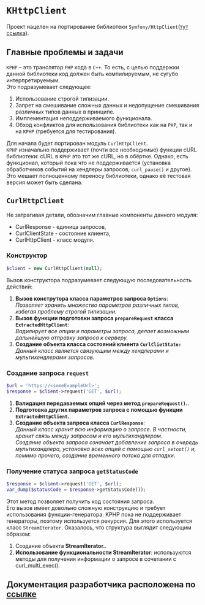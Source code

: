 # `KHttpClient`
Проект нацелен на портирование библиотеки `Symfony/HttpClient`([тут ссылка](https://symfony.com/doc/current/http_client.html)). 

## Главные проблемы и задачи
`KPHP` – это транслятор `PHP` кода в `C++`. То есть, с целью поддержки данной библиотеки код должен быть компилируемым, не сугубо интерпретируемым.\
Это подразумевает следующее:
1. Использование строгой типизации.
2. Запрет на смешивание сложных данных и недопущение смешивания различных типов данных в принципе.
3. Имплементация неподдерживаемого функционала.
4. Обход конфликтов для использования библиотеки как на `PHP`, так и на `KPHP` (требуется для тестирования).

Для начала будет портирован модуль `CurlHttpClient`. \
`KPHP` изначально поддерживает (почти все необходимые) функции cURL библиотеки: cURL в `KPHP` это тот же cURL, но в обёртке. Однако, есть функционал, который пока что не поддерживается (установка обработчиков событий на хендлеры запросов, `curl_pause()` и другое). Это мешает полноценному переносу библиотеки, однако её тестовая версия может быть сделана.

## `CurlHttpClient`
Не затрагивая детали, обозначим главные компоненты данного модуля:
* CurlResponse - единица запросов,
* CurlClientState - состояние клиента,
* CurlHttpClient - класс модуля.

### Конструктор
```PHP
$client = new CurlHttpClient(null);
```
Вызов конструктора подразумевает следующую последовательность действий:
1. **Вызов конструтора класса параметров запроса `Options`**: \
*Позволяет хранить множество параметров различных типов, избегая проблему строгой типизации.*
2. **Вызов функции подготовки запроса `prepareRequest` класса `ExtractedHttpClient`**: \
*Вадилирует все опции и параметры запроса, делает возможным дальнейшую отправку запроса к серверу.*
3. **Создание объекта класса состояний клиента `CurlClietState:`**
*Данный класс является связующим между хендлерами и мультихендлерами запросов.*

### Создание запроса `request`
```PHP
$url = 'https://<someExampleUrl>';
$response = $client->request('GET', $url);
```
1. **Валидация передаваемых опций через метод `prepareRequest()`.**.
2. **Подготовка других параметров запроса с помощью функции `ExtractedHttpClient`.**.
3. **Создание объекта запроса класса `CurlResponse`**: \
*Данный класс хранит всю информацию о запросе. 
В частности, хранит связь между запросом и его мультихандлером. \
Создание объекта запроса означает добавление запроса в очередь мультихандлера, 
установка всех опций с помощью `curl_setopt()` и, помимо прочего, создание временного потока для отладки*.
### Получение статуса запроса `getStatusCode`
```PHP
$response = $client->request('GET', $url);
var_dump($statusCode = $response->getStatusCode());
```
Этот метод позволяет получить код состояния запроса. \
Его вызов имеет довольно сложную конструкцию и требует использования функции-генератора. 
KPHP пока не поддерживает генераторы, поэтому используется рекурсия. Для этого используется класс `StreamIterator`.
Оказалось, что структура выглядит следующим образом:
1. Создание объекта **StreamIterator.**.
2. **Использование функциональности StreamIterator**: используются методы для получения информации о запросе в сочетании с curl_multi_exec().

## Документация разработчика расположена по [ссылке](https://git.miem.hse.ru/kaa/kaa/-/blob/CurlHttpClient/src/HttpClient/KHttpClient%20documentation.md)
